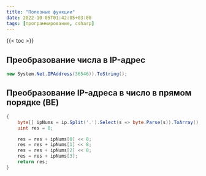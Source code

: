 ```yaml
---
title: "Полезные функции"
date: 2022-10-05T01:42:05+03:00
tags: [программирование, csharp]
---
```


{{< toc >}}

## Преобразование числа в IP-адрес

```c#
new System.Net.IPAddress(36546)).ToString();
```

## Преобразование IP-адреса в число в прямом порядке (BE)

```c#
{
    byte[] ipNums = ip.Split('.').Select(s => byte.Parse(s)).ToArray();
    uint res = 0;

    res = res + ipNums[0] << 8;
    res = res + ipNums[1] << 8;
    res = res + ipNums[2] << 8;
    res = res + ipNums[3];
    return res;
}
```
